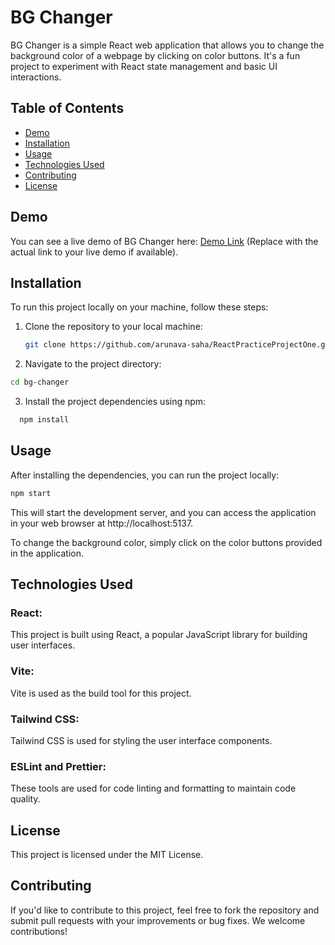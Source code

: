 # BG Changer

BG Changer is a simple React web application that allows you to change the background color of a webpage by clicking on color buttons. It's a fun project to experiment with React state management and basic UI interactions.

## Table of Contents

- [Demo](#demo)
- [Installation](#installation)
- [Usage](#usage)
- [Technologies Used](#technologies-used)
- [Contributing](#contributing)
- [License](#license)

## Demo

You can see a live demo of BG Changer here: [Demo Link](#) (Replace with the actual link to your live demo if available).

## Installation

To run this project locally on your machine, follow these steps:

1. Clone the repository to your local machine:
   ```bash
   git clone https://github.com/arunava-saha/ReactPracticeProjectOne.git
   ```

2. Navigate to the project directory:
  ```bash
  cd bg-changer
  ```

3. Install the project dependencies using npm:
  ```bash
    npm install
  ```
## Usage
After installing the dependencies, you can run the project locally:

  ```bash
  npm start
  ```
This will start the development server, and you can access the application in your web browser at http://localhost:5137.

To change the background color, simply click on the color buttons provided in the application.

## Technologies Used
### React: 
This project is built using React, a popular JavaScript library for building user interfaces.
### Vite: 
Vite is used as the build tool for this project.
### Tailwind CSS: 
Tailwind CSS is used for styling the user interface components.
### ESLint and Prettier: 
These tools are used for code linting and formatting to maintain code quality.
## License
This project is licensed under the MIT License.

## Contributing
If you'd like to contribute to this project, feel free to fork the repository and submit pull requests with your improvements or bug fixes. We welcome contributions!

